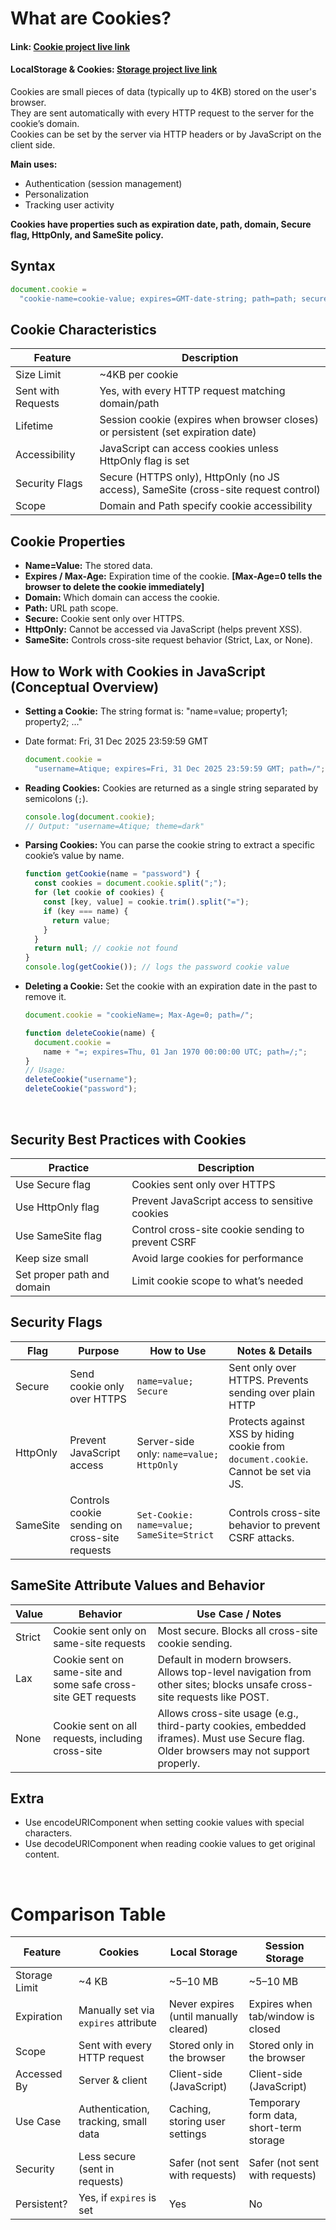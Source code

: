 # What are Cookies?

#### Link: [Cookie project live link](https://cookies-0.netlify.app/)

#### LocalStorage & Cookies: [Storage project live link](https://atique0x.github.io/Learning-Journey/Recap%20Javascript/Important%20Topics/19_cookies/project/index.html)

Cookies are small pieces of data (typically up to 4KB) stored on the user's browser.  
They are sent automatically with every HTTP request to the server for the cookie’s domain.  
Cookies can be set by the server via HTTP headers or by JavaScript on the client side.

**Main uses:**

- Authentication (session management)
- Personalization
- Tracking user activity

**Cookies have properties such as expiration date, path, domain, Secure flag, HttpOnly, and SameSite policy.**

## Syntax

```js
document.cookie =
  "cookie-name=cookie-value; expires=GMT-date-string; path=path; secure; SameSite=Strict | Lax | None>";
```

## Cookie Characteristics

| Feature            | Description                                                                         |
| ------------------ | ----------------------------------------------------------------------------------- |
| Size Limit         | ~4KB per cookie                                                                     |
| Sent with Requests | Yes, with every HTTP request matching domain/path                                   |
| Lifetime           | Session cookie (expires when browser closes) or persistent (set expiration date)    |
| Accessibility      | JavaScript can access cookies unless HttpOnly flag is set                           |
| Security Flags     | Secure (HTTPS only), HttpOnly (no JS access), SameSite (cross-site request control) |
| Scope              | Domain and Path specify cookie accessibility                                        |

## Cookie Properties

- **Name=Value:** The stored data.
- **Expires / Max-Age:** Expiration time of the cookie. **[Max-Age=0 tells the browser to delete the cookie immediately]**
- **Domain:** Which domain can access the cookie.
- **Path:** URL path scope.
- **Secure:** Cookie sent only over HTTPS.
- **HttpOnly:** Cannot be accessed via JavaScript (helps prevent XSS).
- **SameSite:** Controls cross-site request behavior (Strict, Lax, or None).

## How to Work with Cookies in JavaScript (Conceptual Overview)

- **Setting a Cookie:**
  The string format is: "name=value; property1; property2; ..."
- Date format: Fri, 31 Dec 2025 23:59:59 GMT

  ```js
  document.cookie =
    "username=Atique; expires=Fri, 31 Dec 2025 23:59:59 GMT; path=/";
  ```

- **Reading Cookies:**
  Cookies are returned as a single string separated by semicolons (`;`).

  ```js
  console.log(document.cookie);
  // Output: "username=Atique; theme=dark"
  ```

- **Parsing Cookies:**
  You can parse the cookie string to extract a specific cookie’s value by name.

  ```js
  function getCookie(name = "password") {
    const cookies = document.cookie.split(";");
    for (let cookie of cookies) {
      const [key, value] = cookie.trim().split("=");
      if (key === name) {
        return value;
      }
    }
    return null; // cookie not found
  }
  console.log(getCookie()); // logs the password cookie value
  ```

- **Deleting a Cookie:**
  Set the cookie with an expiration date in the past to remove it.

  ```js
  document.cookie = "cookieName=; Max-Age=0; path=/";
  ```

  ```js
  function deleteCookie(name) {
    document.cookie =
      name + "=; expires=Thu, 01 Jan 1970 00:00:00 UTC; path=/;";
  }
  // Usage:
  deleteCookie("username");
  deleteCookie("password");
  ```

<br>

## Security Best Practices with Cookies

| Practice                   | Description                                       |
| -------------------------- | ------------------------------------------------- |
| Use Secure flag            | Cookies sent only over HTTPS                      |
| Use HttpOnly flag          | Prevent JavaScript access to sensitive cookies    |
| Use SameSite flag          | Control cross-site cookie sending to prevent CSRF |
| Keep size small            | Avoid large cookies for performance               |
| Set proper path and domain | Limit cookie scope to what’s needed               |

## Security Flags

| Flag     | Purpose                                        | How to Use                                | Notes & Details                                                                     |
| -------- | ---------------------------------------------- | ----------------------------------------- | ----------------------------------------------------------------------------------- |
| Secure   | Send cookie only over HTTPS                    | `name=value; Secure`                      | Sent only over HTTPS. Prevents sending over plain HTTP                              |
| HttpOnly | Prevent JavaScript access                      | Server-side only: `name=value; HttpOnly`  | Protects against XSS by hiding cookie from `document.cookie`. Cannot be set via JS. |
| SameSite | Controls cookie sending on cross-site requests | `Set-Cookie: name=value; SameSite=Strict` | Controls cross-site behavior to prevent CSRF attacks.                               |

## SameSite Attribute Values and Behavior

| Value  | Behavior                                                       | Use Case / Notes                                                                                                                      |
| ------ | -------------------------------------------------------------- | ------------------------------------------------------------------------------------------------------------------------------------- |
| Strict | Cookie sent only on same-site requests                         | Most secure. Blocks all cross-site cookie sending.                                                                                    |
| Lax    | Cookie sent on same-site and some safe cross-site GET requests | Default in modern browsers. Allows top-level navigation from other sites; blocks unsafe cross-site requests like POST.                |
| None   | Cookie sent on all requests, including cross-site              | Allows cross-site usage (e.g., third-party cookies, embedded iframes). Must use Secure flag. Older browsers may not support properly. |

## Extra

- Use encodeURIComponent when setting cookie values with special characters.
- Use decodeURIComponent when reading cookie values to get original content.

<br>

# Comparison Table

| Feature       | Cookies                              | Local Storage                          | Session Storage                         |
| ------------- | ------------------------------------ | -------------------------------------- | --------------------------------------- |
| Storage Limit | ~4 KB                                | ~5–10 MB                               | ~5–10 MB                                |
| Expiration    | Manually set via `expires` attribute | Never expires (until manually cleared) | Expires when tab/window is closed       |
| Scope         | Sent with every HTTP request         | Stored only in the browser             | Stored only in the browser              |
| Accessed By   | Server & client                      | Client-side (JavaScript)               | Client-side (JavaScript)                |
| Use Case      | Authentication, tracking, small data | Caching, storing user settings         | Temporary form data, short-term storage |
| Security      | Less secure (sent in requests)       | Safer (not sent with requests)         | Safer (not sent with requests)          |
| Persistent?   | Yes, if `expires` is set             | Yes                                    | No                                      |
